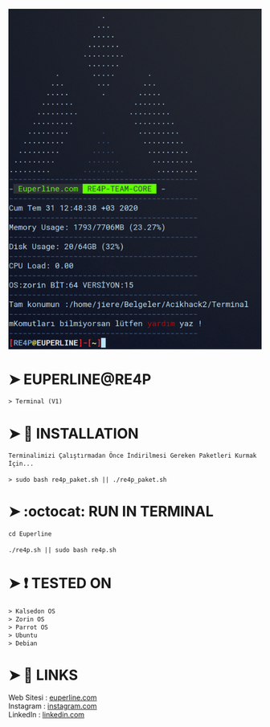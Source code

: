 ![](term1.png)
# ➤ EUPERLINE@RE4P
```
> Terminal (V1)
```
# ➤ :scroll: INSTALLATION
```
Terminalimizi Çalıştırmadan Önce İndirilmesi Gereken Paketleri Kurmak İçin...

> sudo bash re4p_paket.sh || ./re4p_paket.sh

```
# ➤ :octocat: RUN IN TERMINAL  
```
cd Euperline

./re4p.sh || sudo bash re4p.sh
```
# ➤ :heavy_exclamation_mark: TESTED ON
```  
> Kalsedon OS
> Zorin OS
> Parrot OS
> Ubuntu
> Debian
```
# ➤ :book: LINKS

Web Sitesi : [euperline.com](euperline.com)
</br>
Instagram : [instagram.com](https://www.instagram.com/euperlineofficial/)
</br>
LinkedIn :  [linkedin.com](https://www.linkedin.com/company/euperline/)

